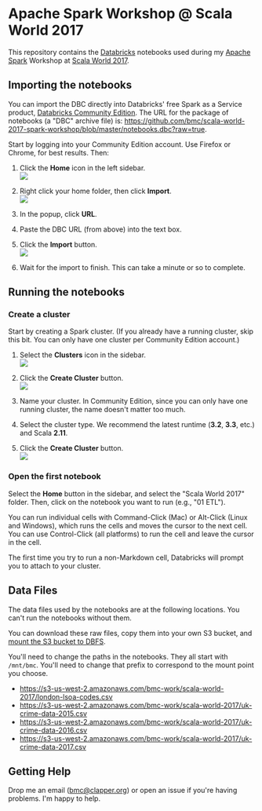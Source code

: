 # Apache Spark Workshop @ Scala World 2017

This repository contains the
[Databricks](https://databricks.com) notebooks used during my
[Apache Spark](https://spark.apache.org) Workshop at
[Scala World 2017](http://scala.world).

## Importing the notebooks

You can import the DBC directly into Databricks' free Spark as a Service
product,
[Databricks Community Edition](https://databricks.com/ce). The URL for
the package of notebooks (a "DBC" archive file) is:
<https://github.com/bmc/scala-world-2017-spark-workshop/blob/master/notebooks.dbc?raw=true>.

Start by logging into your Community Edition account. Use Firefox or
Chrome, for best results. Then:

1. Click the **Home** icon in the left sidebar.  
![](https://s3-us-west-2.amazonaws.com/curriculum-release/images/eLearning/home.png)

2. Right click your home folder, then click **Import**.  
![](https://s3-us-west-2.amazonaws.com/curriculum-release/images/eLearning/import-labs-1.png)

3. In the popup, click **URL**.
4. Paste the DBC URL (from above) into the text box.
5. Click the **Import** button.  
![](https://github.com/bmc/scala-world-2017-spark-workshop/raw/master/images/import-dialog.png)

6. Wait for the import to finish. This can take a minute or so to complete.

## Running the notebooks

### Create a cluster

Start by creating a Spark cluster. (If you already have a running cluster, skip this bit. You can only have one cluster per Community Edition account.)

1. Select the **Clusters** icon in the sidebar.  
![](https://s3-us-west-2.amazonaws.com/curriculum-release/images/eLearning/create-cluster-4.png)

2. Click the **Create Cluster** button.  
![](https://s3-us-west-2.amazonaws.com/curriculum-release/images/eLearning/create-cluster-5.png)

3. Name your cluster. In Community Edition, since you can only have one running cluster, the name doesn't matter too much.

4. Select the cluster type. We recommend the latest runtime (**3.2**, **3.3**, etc.) and Scala **2.11**.

5. Click the **Create Cluster** button.  
![](https://github.com/bmc/scala-world-2017-spark-workshop/raw/master/images/create-cluster.png)

### Open the first notebook

Select the **Home** button in the sidebar, and select the "Scala World 2017"
folder. Then, click on the notebook you want to run (e.g., "01 ETL").

You can run individual cells with Command-Click (Mac) or Alt-Click
(Linux and Windows), which runs the cells and moves the cursor to the next
cell. You can use Control-Click (all platforms) to run the cell and leave
the cursor in the cell.

The first time you try to run a non-Markdown cell, Databricks will prompt
you to attach to your cluster.

## Data Files

The data files used by the notebooks are at the following locations. You
can't run the notebooks without them.

You can download these raw files, copy them into your own S3 bucket, and
[mount the S3 bucket to DBFS](https://docs.databricks.com/user-guide/dbfs-databricks-file-system.html#mounting-an-s3-bucket).

You'll need to change the paths in the notebooks. They all start with
`/mnt/bmc`. You'll need to change that prefix to correspond to the mount
point you choose.

* <https://s3-us-west-2.amazonaws.com/bmc-work/scala-world-2017/london-lsoa-codes.csv>
* <https://s3-us-west-2.amazonaws.com/bmc-work/scala-world-2017/uk-crime-data-2015.csv>
* <https://s3-us-west-2.amazonaws.com/bmc-work/scala-world-2017/uk-crime-data-2016.csv>
* <https://s3-us-west-2.amazonaws.com/bmc-work/scala-world-2017/uk-crime-data-2017.csv>

## Getting Help

Drop me an email (bmc@clapper.org) or open an issue if you're having problems. I'm happy to help.
